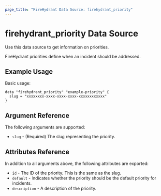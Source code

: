 ```yaml
---
page_title: "FireHydrant Data Source: firehydrant_priority"
---
```


# firehydrant_priority Data Source

Use this data source to get information on priorities.

FireHydrant priorities define when an incident should be addressed.

## Example Usage

Basic usage:
```hcl
data "firehydrant_priority" "example-priority" {
  slug = "xxxxxxxx-xxxx-xxxx-xxxx-xxxxxxxxxxxx"
}
```

## Argument Reference

The following arguments are supported:

* `slug` - (Required) The slug representing the priority.

## Attributes Reference

In addition to all arguments above, the following attributes are exported:

* `id` - The ID of the priority. This is the same as the slug.
* `default` - Indicates whether the priority should be the default priority for incidents.
* `description` - A description of the priority.
